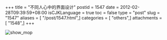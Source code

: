 +++
title = "不同人心中的界面设计"
postid = 1547
date = 2012-02-28T09:39:59+08:00
isCJKLanguage = true
toc = false
type = "post"
slug = "1547"
aliases = [ "/post/1547.html",]
categories = [ "others",]
attachments = [ "1548",]
+++


![](/uploads/2012/02/show_mop.jpg "show_mop")


